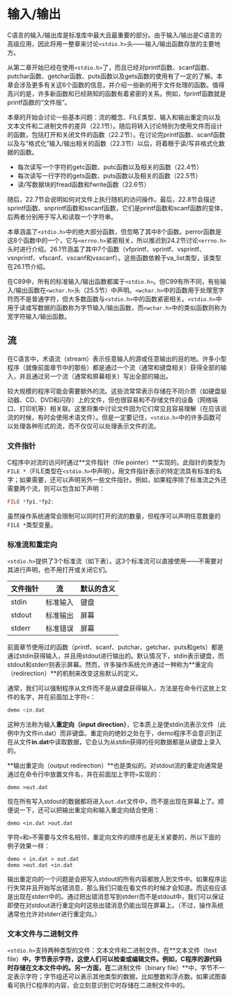 # 输入/输出

C语言的输入/输出库是标准库中最大且最重要的部分。由于输入/输出是C语言的高级应用，因此将用一整章来讨论`<stdio.h>`头——输入/输出函数存放的主要地方。



从第二章开始已经在使用`<stdio.h>`了，而且已经对printf函数、scanf函数、putchar函数、getchar函数、puts函数以及gets函数的使用有了一定的了解。本章会涉及更多有关这6个函数的信息，并介绍一些新的用于文件处理的函数。值得高兴的是，许多新函数和已经熟知的函数有着紧密的关系。例如，fprintf函数就是printf函数的“文件版”。



本章的开始会讨论一些基本问题：流的概念、FILE类型、输入和输出重定向以及文本文件和二进制文件的差异（22.1节）。随后将转入讨论特别为使用文件而设计的函数，包括打开和关闭文件的函数（22.2节）。在讨论完printf函数、scanf函数以及与“格式化”输入/输出相关的函数（22.3节）以后，将着眼于读/写非格式化数据的函数。

- 每次读写一个字符的getc函数、putc函数以及相关的函数（22.4节）
- 每次读写一行字符的gets函数、puts函数以及相关的函数（22.5节）
- 读/写数据块的fread函数和fwrite函数（22.6节）



随后，22.7节会说明如何对文件上执行随机的访问操作。最后，22.8节会描述sprintf函数、snprintf函数和sscanf函数，它们是printf函数和scanf函数的变体，后两者分别用于写入和读取一个字符串。



本章涵盖了`<stdio.h>`中的绝大部分函数，但忽略了其中8个函数。perror函数是这8个函数中的一个，它与`<errno.h>`紧密相关，所以推迟到24.2节讨论`<errno.h>`头时进行介绍。26.1节涵盖了其中7个函数（vfprintf、vprintf、vsprintf、vsnprintf、vfscanf、vscanf和vsscanf）。这些函数依赖于va_list类型，该类型在26.1节介绍。



在C89中，所有的标准输入/输出函数都属于`<stdio.h>`。但C99有所不同，有些输入/输出函数在`<wchar.h>`头（25.5节）中声明。`<wchar.h>`中的函数用于处理宽字符而不是普通字符，但大多数函数与`<stdio.h>`中的函数紧密相关。`<stdio.h>`中用于读或写数据的函数称为字节输入/输出函数，而`<wchar.h>`中的类似函数则称为宽字符输入/输出函数。



## 流

在C语言中，术语流（stream）表示任意输入的源或任意输出的目的地。许多小型程序（就像前面章节中的那些）都是通过一个流（通常和键盘相关）获得全部的输入，并且通过另一个流（通常和屏幕相关）写出全部的输出。



较大规模的程序可能会需要额外的流。这些流常常表示存储在不同介质（如硬盘驱动器、CD、DVD和闪存）上的文件，但也很容易和不存储文件的设备（网络端口、打印机等）相关联。这里将集中讨论文件因为它们常见且容易理解（在应该说流的时候，有时会使用术语文件）。但是一定要记住，`<stdio.h>`中的许多函数可以处理各种形式的流，而不仅仅可以处理表示文件的流。



### 文件指针

C程序中对流的访问时通过**文件指针（file pointer）**实现的。此指针的类型为`FILE *`（FILE类型在`<stdio.h>`中声明）。用文件指针表示的特定流具有标准的名字；如果需要，还可以声明另外一些文件指针。例如，如果程序除了标准流之外还需要两个流，则可以包含如下声明：

```c
FILE *fp1,*fp2;
```

虽然操作系统通常会限制可以同时打开的流的数量，但程序可以声明任意数量的`FILE *`类型变量。



### 标准流和重定向

`<stdio.h>`提供了3个标准流（如下表）。这3个标准流可以直接使用——不需要对其进行声明，也不用打开或关闭它们。

| 文件指针 | 流       | 默认的含义 |
| -------- | -------- | ---------- |
| stdin    | 标准输入 | 键盘       |
| stdout   | 标准输出 | 屏幕       |
| stderr   | 标准错误 | 屏幕       |

前面章节使用过的函数（printf、scanf、putchar、getchar、puts和gets）都是通过stdin获得输入，并且用stdout进行输出的。默认情况下，stdin表示键盘，而stdout和stderr则表示屏幕。然而，许多操作系统允许通过一种称为**重定向（redirection）**的机制来改变这些默认的定义。



通常，我们可以强制程序从文件而不是从键盘获得输入，方法是在命令行这放上文件的名字，并在前面加上字符`<`：

```c
demo <in.dat
```

这种方法称为输入**重定向（input direction）**，它本质上是使stdin流表示文件（此例中为文件in.dat）而非键盘。重定向的绝妙之处在于，demo程序不会意识到正在从文件**in.dat**中读取数据，它会认为从stdin获得的任何数据都是从键盘上录入的。



**输出重定向（output redirection）**也是类似的。对stdout流的重定向通常是通过在命令行中放置文件名，并在前面加上字符`>`实现的：

```shell
demo >out.dat
```

现在所有写入stdout的数据都将进入`out.dat`文件中，而不是出现在屏幕上了。顺便说一下，还可以把输出重定向和输入重定向结合使用：

```shell
demo <in.dat >out.dat
```

字符`<`和`>`不需要与文件名相邻，重定向文件的顺序也是无关紧要的，所以下面的例子效果一样：

```shell
demo < in.dat > out.dat
demo >out.dat <in.dat
```

输出重定向的一个问题是会把写入stdout的所有内容都放入到文件中。如果程序运行失常并且开始写出错消息，那么我们只能在看文件的时候才会知道。而这些应该是出现在stderr中的。通过把出错消息写到stderr而不是stdout中，我们可以保证即使在对stdout进行重定向时这些出错消息仍能出现在屏幕上。（不过，操作系统通常也允许对stderr进行重定向。）



### 文本文件与二进制文件

`<stdio.h>`支持两种类型的文件：文本文件和二进制文件。在**文本文件（text file）**中，字节表示字符，这使人们可以检查或编辑文件。例如，C程序的源代码时存储在文本文件中的。另一方面，在**二进制文件（binary file）**中，字节不一定表示字符；字节组还可以表示其他类型的数据，比如整数和浮点数。如果试图查看可执行C程序的内容，会立刻意识到它时存储在二进制文件中的。